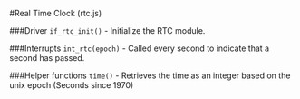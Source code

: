 #Real Time Clock (rtc.js)

###Driver
`if_rtc_init()` - Initialize the RTC module.

###Interrupts
`int_rtc(epoch)` - Called every second to indicate that a second has passed.

###Helper functions
`time()` - Retrieves the time as an integer based on the unix epoch (Seconds since 1970)

